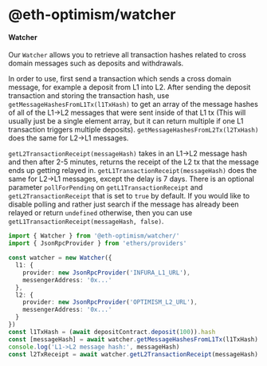 # @eth-optimism/watcher

#### Watcher
Our `Watcher` allows you to retrieve all transaction hashes related to cross domain messages such as deposits and withdrawals.

In order to use, first send a transaction which sends a cross domain message, for example a deposit from L1 into L2. After sending the deposit transaction and storing the transaction hash, use `getMessageHashesFromL1Tx(l1TxHash)` to get an array of the message hashes of all of the L1->L2 messages that were sent inside of that L1 tx (This will usually just be a single element array, but it can return multiple if one L1 transaction triggers multiple deposits). `getMessageHashesFromL2Tx(l2TxHash)` does the same for L2->L1 messages.

`getL2TransactionReceipt(messageHash)` takes in an L1->L2 message hash and then after 2-5 minutes, returns the receipt of the L2 tx that the message ends up getting relayed in. `getL1TransactionReceipt(messageHash)` does the same for L2->L1 messages, except the delay is 7 days. There is an optional parameter `pollForPending` on `getL1TransactionReceipt` and `getL2TransactionReceipt` that is set to `true` by default. If you would like to disable polling and rather just search if the message has already been relayed or return `undefined` otherwise, then you can use `getL1TransactionReceipt(messageHash, false)`.

```typescript
import { Watcher } from '@eth-optimism/watcher/'
import { JsonRpcProvider } from 'ethers/providers'

const watcher = new Watcher({
  l1: {
    provider: new JsonRpcProvider('INFURA_L1_URL'),
    messengerAddress: '0x...'
  },
  l2: {
    provider: new JsonRpcProvider('OPTIMISM_L2_URL'),
    messengerAddress: '0x...'
  }
})
const l1TxHash = (await depositContract.deposit(100)).hash
const [messageHash] = await watcher.getMessageHashesFromL1Tx(l1TxHash)
console.log('L1->L2 message hash:', messageHash)
const l2TxReceipt = await watcher.getL2TransactionReceipt(messageHash)
```